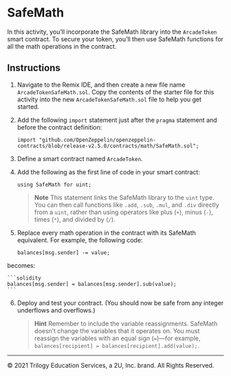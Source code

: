 # SafeMath

In this activity, you’ll incorporate the SafeMath library into the `ArcadeToken` smart contract. To secure your token, you’ll then use SafeMath functions for all the math operations in the contract.

## Instructions

1. Navigate to the Remix IDE, and then create a new file name `ArcadeTokenSafeMath.sol`. Copy the contents of the starter file for this activity into the new `ArcadeTokenSafeMath.sol` file to help you get started.

2. Add the following `import` statement just after the `pragma` statement and before the contract definition:

    ```solidity
    import "github.com/OpenZeppelin/openzeppelin-contracts/blob/release-v2.5.0/contracts/math/SafeMath.sol";
    ```

3. Define a smart contract named `ArcadeToken`.

4. Add the following as the first line of code in your smart contract:

    ```solidity
    using SafeMath for uint;
    ```

    > **Note** This statement links the SafeMath library to the `uint` type. You can then call functions like `.add`, `.sub`, `.mul`, and `.div` directly from a `uint`, rather than using operators like plus (`+`), minus (`-`), times (`*`), and divided by (`/`).

5. Replace every math operation in the contract with its SafeMath equivalent. For example, the following code:

    ```solidity
    balances[msg.sender] -= value;
    ```

becomes:

    ```solidity
    balances[msg.sender] = balances[msg.sender].sub(value);
    ```

6. Deploy and test your contract. (You should now be safe from any integer underflows and overflows.)

    > **Hint** Remember to include the variable reassignments. SafeMath doesn’t change the variables that it operates on. You must reassign the variables with an equal sign (`=`)&mdash;for example, `balances[recipient] = balances[recipient].add(value);`.

---

© 2021 Trilogy Education Services, a 2U, Inc. brand. All Rights Reserved.

